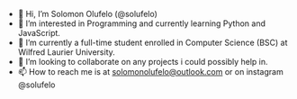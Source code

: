 - 👋 Hi, I’m Solomon Olufelo (@solufelo)
- 👀 I’m interested in Programming and currently learning Python and JavaScript.
- 🌱 I’m currently a full-time student enrolled in Computer Science (BSC) at Wilfred Laurier University.
- 🔨 I’m looking to collaborate on any projects i could possibly help in.
- 📫 How to reach me is at solomonolufelo@outlook.com or on instagram @solufelo

<!---
solufelo/solufelo is a ✨ special ✨ repository because its `README.md` (this file) appears on your GitHub profile.
You can click the Preview link to take a look at your changes.
--->
